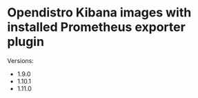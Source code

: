 # Opendistro Kibana images with installed Prometheus exporter plugin

Versions:
- 1.9.0
- 1.10.1
- 1.11.0
